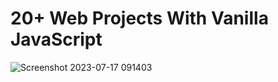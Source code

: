 # 20+ Web Projects With Vanilla JavaScript
![Screenshot 2023-07-17 091403](https://github.com/YousefMaher179/Kalbonyan-Elmarsos/assets/106788176/8b1fb276-8855-4988-996b-152b8754fb76)
